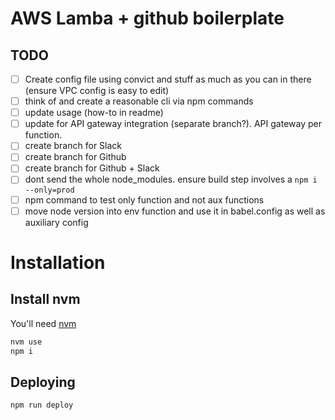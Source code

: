 # AWS Lamba + github boilerplate 

## TODO
- [ ] Create config file using convict and stuff as much as you can in there (ensure VPC config is easy to edit)
- [ ] think of and create a reasonable cli via npm commands
- [ ] update usage (how-to in readme)
- [ ] update for API gateway integration (separate branch?). API gateway per function.
- [ ] create branch for Slack
- [ ] create branch for Github
- [ ] create branch for Github + Slack
- [ ] dont send the whole node_modules. ensure build step involves a `npm i --only=prod`
- [ ] npm command to test only function and not aux functions
- [ ] move node version into env function and use it in babel.config as well as auxiliary config

# Installation

## Install nvm
You'll need [nvm](https://github.com/creationix/nvm)
```bash
nvm use
npm i
```

## Deploying
```bash
npm run deploy
```
